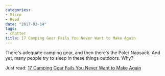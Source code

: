 ```yaml
---
categories:
- Micro
- Read
date: "2017-03-14"
tags:
- chatter
title: 17 Camping Gear Fails You Never Want to Make Again
---
```


There's adequate camping gear, and then there's the Poler Napsack. And yet, many people try to sleep in these things outdoors. Why?

Just read: [17 Camping Gear Fails You Never Want to Make Again](https://www.outsideonline.com/2083766/17-camping-gear-fails-you-never-want-make-again)

[](https://www.outsideonline.com/2083766/17-camping-gear-fails-you-never-want-make-again)
